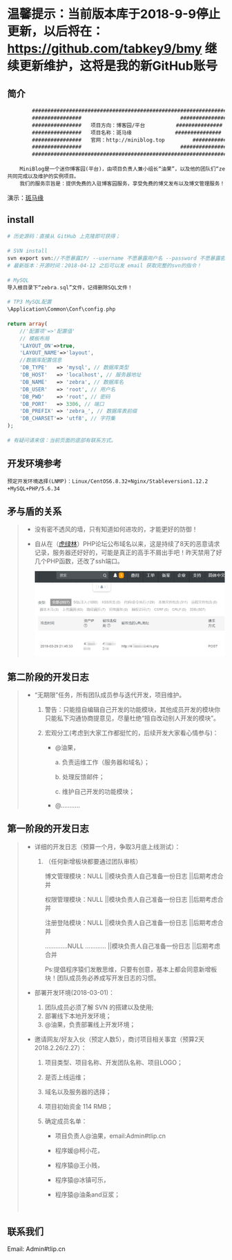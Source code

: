 # 温馨提示：当前版本库于2018-9-9停止更新，以后将在：https://github.com/tabkey9/bmy 继续更新维护，这将是我的新GitHub账号

## 简介

```html
        #######################################################################
        ################                           		###############
        ################   项目方向：博客园/平台   		###############
        ################   项目名称：斑马缘        		 ###############
        ################   官网：http://miniblog.top 	      ##################
        ################                          		###############
        #######################################################################
        
	MiniBlog是一个迷你博客园(平台)，由项目负责人兼小组长“油果”，以及他的团队们“zebra”（斑马）开发小组
共同完成以及维护的实例项目。
	我们的服务宗旨是：提供免费的入驻博客园服务，享受免费的博文发布以及博文管理服务！MiniBlog欢迎您的入驻！
```
演示：[斑马缘](http://miniblog.top)



## install
```php
# 历史源码：直接从 GitHub 上克隆即可获得；

# SVN install
svn export svn://不愿暴露IP/ --username 不愿暴露用户名 --password 不愿暴露密码 --no-auth-cache  --force
# 最新版本：开源时间：2018-04-12 之后可以发 email 获取完整的svn的指令！

# MySQL 
导入根目录下“zebra.sql”文件，记得删除SQL文件！

# TP3 MySQL配置
\Application\Common\Conf\config.php

return array(
	//'配置项'=>'配置值'
	// 模板布局
	'LAYOUT_ON'=>true,
	'LAYOUT_NAME'=>'layout',
	//数据库配置信息
	'DB_TYPE'   => 'mysql', // 数据库类型
	'DB_HOST'   => 'localhost', // 服务器地址
	'DB_NAME'   => 'zebra', // 数据库名
	'DB_USER'   => 'root', // 用户名
	'DB_PWD'    => 'root', // 密码
	'DB_PORT'   => 3306, // 端口
	'DB_PREFIX' => 'zebra_', // 数据库表前缀 
	'DB_CHARSET'=> 'utf8', // 字符集
);

# 有疑问请来信：当前页面的底部有联系方式。
```



## 开发环境参考

`预定开发环境选择(LNMP)：Linux/CentOS6.8.32+Nginx/Stableversion1.12.2 +MySQL+PHP/5.6.34`



## 矛与盾的关系

> * 没有密不透风的墙，只有知道如何进攻的，才能更好的防御！
>
> * 自从在（[虎绿林](https://hu60.net)）PHP论坛公布域名以来，这是持续了8天的恶意请求记录，服务器还好好的，可能是真正的高手不屑出手吧！昨天禁用了好几个PHP函数，还改了ssh端口。
>
>   ![持续8天的攻防记录_20180330162304](./持续8天的攻防记录_20180330162304.png)



## 第二阶段的开发日志

> * “无期限”任务，所有团队成员参与迭代开发，项目维护。
>
>   1. 警告：只能擅自编辑自己开发的功能模块，其他成员开发的模块你只能私下沟通协商提意见，尽量杜绝“擅自改动别人开发的模块”。
>
>   2. 宏观分工(考虑到大家工作都挺忙的，后续开发大家看心情参与)：
>
>      * @油果，
>
>        a. 负责运维工作（服务器和域名）；
>
>        b. 处理反馈邮件；
>
>        c. 维护自己开发的功能模块；
>
>      * ​@...........


## 第一阶段的开发日志

> * 详细的开发日志（预算一个月，争取3月底上线测试）：
>
>   1. （任何新增板块都要通过团队审核）
>
>      博文管理模块：NULL ||模块负责人自己准备一份日志  ||后期考虑合并
>
>      权限管理模块：NULL ||模块负责人自己准备一份日志  ||后期考虑合并
>
>      注册登陆模块：NULL ||模块负责人自己准备一份日志  ||后期考虑合并
>
>      .............NULL	............ ||模块负责人自己准备一份日志  ||后期考虑合并
>
>      Ps:提倡程序猿们发散思维，只要有创意，基本上都会同意新增板块！团队成员务必养成写开发日志的习惯。
>
> * 部署开发环境(2018-03-01)：
>
>   1. 团队成员必须了解 SVN 的搭建以及使用;
>   2. 部署线下本地开发环境；
>   3. @油果，负责部署线上开发环境；
>
> * 邀请网友/好友入伙（预定人数5），商讨项目相关事宜（预算2天2018.2.26/2.27）：
>
>   1. 项目类型、项目名称、开发团队名称、项目LOGO；
>
>   2. 是否上线运维；
>
>   3. 域名以及服务器的选择；
>
>   4. 项目初始资金 114 RMB；
>
>   5. 确定成员名单：
>
>      + 项目负责人@油果，email:Admin#tlip.cn
>
>      + 程序媛@柯小花，
>
>      + 程序猿@王小贱，
>
>      + 程序猿@冰镇可乐，
>
>      + 程序猿@油条and豆浆；
>
>        ​

## 联系我们

Email: Admin#tlip.cn
